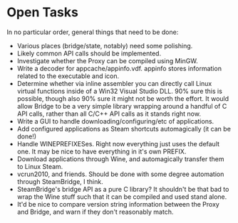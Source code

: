 # Open Tasks

In no particular order, general things that need to be done:

* Various places (bridge/state, notably) need some polishing.
* Likely common API calls should be implemented.
* Investigate whether the Proxy can be compiled using MinGW.
* Write a decoder for appcache/appinfo.vdf.  appinfo stores information
  related to the executable and icon.
* Determine whether via inline assembler you can directly call Linux
  virtual functions inside of a Win32 Visual Studio DLL.  90% sure this
  is possible, though also 90% sure it might not be worth the effort.
  It would allow Bridge to be a very simple library wrapping around a
  handful of C API calls, rather than all C/C++ API calls as it stands
  right now.
* Write a GUI to handle downloading/configuring/etc of applications.
* Add configured applications as Steam shortcuts automagically (it can
  be done!)
* Handle WINEPREFIXESes.  Right now everything just uses the default one.
  It may be nice to have everything in it's own PREFIX.
* Download applications through Wine, and automagically transfer them to
  Linux Steam.
* vcrun2010, and friends.  Should be done with some degree automation
  through SteamBridge, I think.
* SteamBridge's bridge API as a pure C library?  It shouldn't be that bad
  to wrap the Wine stuff such that it can be compiled and used stand
  alone.
* It'd be nice to compare version string information between the Proxy
  and Bridge, and warn if they don't reasonably match.

